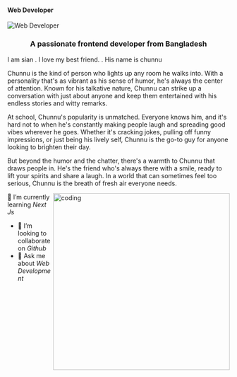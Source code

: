 #### Web Developer

![Web Developer](https://i.ibb.co/DKHK62Q/DSC-0189-01.jpg)




<h3 align="center">A passionate frontend developer from Bangladesh</h3>

<p>I am sian . I love my best friend. . His name is chunnu</p>
<p>Chunnu is the kind of person who lights up any room he walks into. With a personality that's as vibrant as his sense of humor, he's always the center of attention. Known for his talkative nature, Chunnu can strike up a conversation with just about anyone and keep them entertained with his endless stories and witty remarks.

At school, Chunnu's popularity is unmatched. Everyone knows him, and it's hard not to when he's constantly making people laugh and spreading good vibes wherever he goes. Whether it's cracking jokes, pulling off funny impressions, or just being his lively self, Chunnu is the go-to guy for anyone looking to brighten their day.

But beyond the humor and the chatter, there's a warmth to Chunnu that draws people in. He's the friend who's always there with a smile, ready to lift your spirits and share a laugh. In a world that can sometimes feel too serious, Chunnu is the breath of fresh air everyone needs.</p>
<img align="right" alt="coding" width="400" src="https://i.ibb.co/JxWBLdn/DSC-0066.jpg">





🌱 I’m currently learning *Next Js*
- 👯 I’m looking to collaborate on *Github*
- 💬 Ask me about *Web Development*






 



